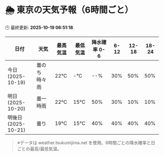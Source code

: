 # 🌦️ 東京の天気予報（6時間ごと）

🕒 最終更新: **2025-10-19 06:51:18**

| 日付 | 天気 | 最高気温 | 最低気温 | 降水確率 0-6 | 6-12 | 12-18 | 18-24 |
|------|------|----------|----------|------------|------|------|------|
| 今日 (2025-10-19) | 曇のち時々雨 | 22℃ | -℃ | --% | 30% | 50% | 50% |
| 明日 (2025-10-20) | 曇一時雨 | 22℃ | 15℃ | 50% | 30% | 10% | 10% |
| 明後日 (2025-10-21) | 曇り | 19℃ | 15℃ | 40% | 40% | 40% | 40% |

> ※データは weather.tsukumijima.net を使用。6時間ごとの降水確率と日ごとの最高/最低気温。